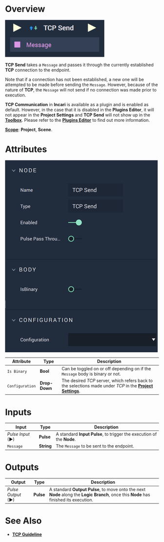 # Overview

![The TCP Send Node.](../../../.gitbook/assets/tcpsend.png)

**TCP Send** takes a `Message` and passes it through the currently established **TCP** connection to the endpoint. 

Note that if a connection has not been established, a new one will be attempted to be made before sending the `Message`. However, because of the nature of **TCP**, the `Message` will not send if no connection was made prior to execution. 

**TCP Communication** in **Incari** is available as a plugin and is enabled as default. However, in the case that it is disabled in the **Plugins Editor**, it will not appear in the **Project Settings** and **TCP Send** will not show up in the [**Toolbox**](../../overview.md). Please refer to the [**Plugins Editor**](../../../modules/plugins/communication/tcpconnectionsmanager.md) to find out more information.


[**Scope**](../../overview.md#scopes): **Project**, **Scene**.

# Attributes

![The TCP Send Node Attributes.](../../../.gitbook/assets/tcpsendatts.png)

|Attribute|Type|Description|
|---|---|---|
|`Is Binary`|**Bool**|Can be toggled on or off depending on if the `Message` body is binary or not.|
|`Configuration`|**Drop-Down**|The desired _TCP_ server, which refers back to the selections made under *TCP* in the [**Project Settings**](../../../modules/project-settings/tcp-connection.md).| 

# Inputs

|Input|Type|Description|
|---|---|---|
|*Pulse Input* (►)|**Pulse**|A standard **Input Pulse**, to trigger the execution of the **Node**.|
|`Message`|**String**|The `Message` to be sent to the endpoint.|

# Outputs

|Output|Type|Description|
|---|---|---|
|*Pulse Output* (►)|**Pulse**|A standard **Output Pulse**, to move onto the next **Node** along the **Logic Branch**, once this **Node** has finished its execution.|


# See Also

* [**TCP Guideline**](../tcp/README.md)